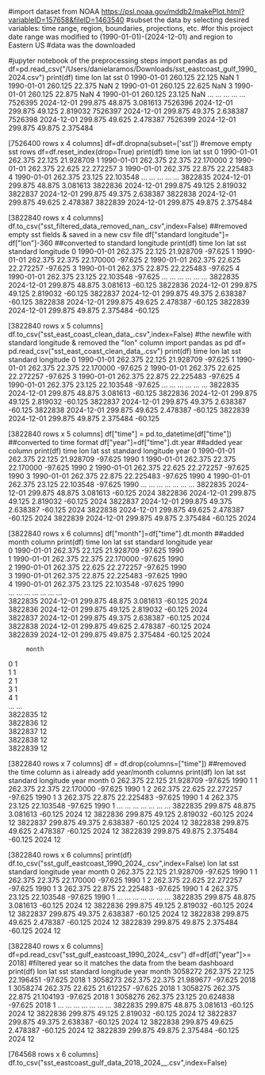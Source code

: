 #import dataset from NOAA https://psl.noaa.gov/mddb2/makePlot.html?variableID=157658&fileID=1463540
#subset the data by selecting desired variables: time range, region, boundaries, projections, etc. 
#for this project date range was modified to (1990-01-01)-(2024-12-01) and region to Eastern US 
#data was the downloaded 

#jupyter notebook of the preprocessing steps 
import pandas as pd
df=pd.read_csv("/Users/danielaramos/Downloads/sst_eastcoast_gulf_1990_2024.csv")
print(df)
               time      lon     lat       sst
0        1990-01-01  260.125  22.125       NaN
1        1990-01-01  260.125  22.375       NaN
2        1990-01-01  260.125  22.625       NaN
3        1990-01-01  260.125  22.875       NaN
4        1990-01-01  260.125  23.125       NaN
...             ...      ...     ...       ...
7526395  2024-12-01  299.875  48.875  3.081613
7526396  2024-12-01  299.875  49.125  2.819032
7526397  2024-12-01  299.875  49.375  2.638387
7526398  2024-12-01  299.875  49.625  2.478387
7526399  2024-12-01  299.875  49.875  2.375484

[7526400 rows x 4 columns]
df=df.dropna(subset=['sst']) #remove empty sst rows 
df=df.reset_index(drop=True)
print(df)
               time      lon     lat        sst
0        1990-01-01  262.375  22.125  21.928709
1        1990-01-01  262.375  22.375  22.170000
2        1990-01-01  262.375  22.625  22.272257
3        1990-01-01  262.375  22.875  22.225483
4        1990-01-01  262.375  23.125  22.103548
...             ...      ...     ...        ...
3822835  2024-12-01  299.875  48.875   3.081613
3822836  2024-12-01  299.875  49.125   2.819032
3822837  2024-12-01  299.875  49.375   2.638387
3822838  2024-12-01  299.875  49.625   2.478387
3822839  2024-12-01  299.875  49.875   2.375484

[3822840 rows x 4 columns]
df.to_csv("sst_filtered_data_removed_nan_.csv",index=False) ##removed empty sst fields & saved in a new csv file
df["standard longitude"]= df["lon"]-360 ##converted to standard longitude
print(df)
               time      lon     lat        sst  standard longitude
0        1990-01-01  262.375  22.125  21.928709             -97.625
1        1990-01-01  262.375  22.375  22.170000             -97.625
2        1990-01-01  262.375  22.625  22.272257             -97.625
3        1990-01-01  262.375  22.875  22.225483             -97.625
4        1990-01-01  262.375  23.125  22.103548             -97.625
...             ...      ...     ...        ...                 ...
3822835  2024-12-01  299.875  48.875   3.081613             -60.125
3822836  2024-12-01  299.875  49.125   2.819032             -60.125
3822837  2024-12-01  299.875  49.375   2.638387             -60.125
3822838  2024-12-01  299.875  49.625   2.478387             -60.125
3822839  2024-12-01  299.875  49.875   2.375484             -60.125

[3822840 rows x 5 columns]
df.to_csv("sst_east_coast_clean_data_.csv",index=False) #the newfile with standard longitude & removed the "lon" column
import pandas as pd
df= pd.read_csv("sst_east_coast_clean_data_.csv")
print(df)
               time      lon     lat        sst  standard longitude
0        1990-01-01  262.375  22.125  21.928709             -97.625
1        1990-01-01  262.375  22.375  22.170000             -97.625
2        1990-01-01  262.375  22.625  22.272257             -97.625
3        1990-01-01  262.375  22.875  22.225483             -97.625
4        1990-01-01  262.375  23.125  22.103548             -97.625
...             ...      ...     ...        ...                 ...
3822835  2024-12-01  299.875  48.875   3.081613             -60.125
3822836  2024-12-01  299.875  49.125   2.819032             -60.125
3822837  2024-12-01  299.875  49.375   2.638387             -60.125
3822838  2024-12-01  299.875  49.625   2.478387             -60.125
3822839  2024-12-01  299.875  49.875   2.375484             -60.125

[3822840 rows x 5 columns]
df["time"] = pd.to_datetime(df["time"]) ##converted to time format
df["year"]=df["time"].dt.year ##added year column
print(df)
              time      lon     lat        sst  standard longitude  year
0       1990-01-01  262.375  22.125  21.928709             -97.625  1990
1       1990-01-01  262.375  22.375  22.170000             -97.625  1990
2       1990-01-01  262.375  22.625  22.272257             -97.625  1990
3       1990-01-01  262.375  22.875  22.225483             -97.625  1990
4       1990-01-01  262.375  23.125  22.103548             -97.625  1990
...            ...      ...     ...        ...                 ...   ...
3822835 2024-12-01  299.875  48.875   3.081613             -60.125  2024
3822836 2024-12-01  299.875  49.125   2.819032             -60.125  2024
3822837 2024-12-01  299.875  49.375   2.638387             -60.125  2024
3822838 2024-12-01  299.875  49.625   2.478387             -60.125  2024
3822839 2024-12-01  299.875  49.875   2.375484             -60.125  2024

[3822840 rows x 6 columns]
df["month"]=df["time"].dt.month ##added month column
print(df)
              time      lon     lat        sst  standard longitude  year  \
0       1990-01-01  262.375  22.125  21.928709             -97.625  1990   
1       1990-01-01  262.375  22.375  22.170000             -97.625  1990   
2       1990-01-01  262.375  22.625  22.272257             -97.625  1990   
3       1990-01-01  262.375  22.875  22.225483             -97.625  1990   
4       1990-01-01  262.375  23.125  22.103548             -97.625  1990   
...            ...      ...     ...        ...                 ...   ...   
3822835 2024-12-01  299.875  48.875   3.081613             -60.125  2024   
3822836 2024-12-01  299.875  49.125   2.819032             -60.125  2024   
3822837 2024-12-01  299.875  49.375   2.638387             -60.125  2024   
3822838 2024-12-01  299.875  49.625   2.478387             -60.125  2024   
3822839 2024-12-01  299.875  49.875   2.375484             -60.125  2024   

         month  
0            1  
1            1  
2            1  
3            1  
4            1  
...        ...  
3822835     12  
3822836     12  
3822837     12  
3822838     12  
3822839     12  

[3822840 rows x 7 columns]
df = df.drop(columns=["time"]) ##removed the time column as i already add year/month columns
print(df)
             lon     lat        sst  standard longitude  year  month
0        262.375  22.125  21.928709             -97.625  1990      1
1        262.375  22.375  22.170000             -97.625  1990      1
2        262.375  22.625  22.272257             -97.625  1990      1
3        262.375  22.875  22.225483             -97.625  1990      1
4        262.375  23.125  22.103548             -97.625  1990      1
...          ...     ...        ...                 ...   ...    ...
3822835  299.875  48.875   3.081613             -60.125  2024     12
3822836  299.875  49.125   2.819032             -60.125  2024     12
3822837  299.875  49.375   2.638387             -60.125  2024     12
3822838  299.875  49.625   2.478387             -60.125  2024     12
3822839  299.875  49.875   2.375484             -60.125  2024     12

[3822840 rows x 6 columns]
print(df)
df.to_csv("sst_gulf_eastcoast_1990_2024_.csv",index=False)
             lon     lat        sst  standard longitude  year  month
0        262.375  22.125  21.928709             -97.625  1990      1
1        262.375  22.375  22.170000             -97.625  1990      1
2        262.375  22.625  22.272257             -97.625  1990      1
3        262.375  22.875  22.225483             -97.625  1990      1
4        262.375  23.125  22.103548             -97.625  1990      1
...          ...     ...        ...                 ...   ...    ...
3822835  299.875  48.875   3.081613             -60.125  2024     12
3822836  299.875  49.125   2.819032             -60.125  2024     12
3822837  299.875  49.375   2.638387             -60.125  2024     12
3822838  299.875  49.625   2.478387             -60.125  2024     12
3822839  299.875  49.875   2.375484             -60.125  2024     12

[3822840 rows x 6 columns]
df=pd.read_csv("sst_gulf_eastcoast_1990_2024_.csv")
df=df[df["year"]>= 2018] #filtered year so it matches the data from the beam dashboard 
print(df)
             lon     lat        sst  standard longitude  year  month
3058272  262.375  22.125  22.196451             -97.625  2018      1
3058273  262.375  22.375  21.989677             -97.625  2018      1
3058274  262.375  22.625  21.612257             -97.625  2018      1
3058275  262.375  22.875  21.104193             -97.625  2018      1
3058276  262.375  23.125  20.624838             -97.625  2018      1
...          ...     ...        ...                 ...   ...    ...
3822835  299.875  48.875   3.081613             -60.125  2024     12
3822836  299.875  49.125   2.819032             -60.125  2024     12
3822837  299.875  49.375   2.638387             -60.125  2024     12
3822838  299.875  49.625   2.478387             -60.125  2024     12
3822839  299.875  49.875   2.375484             -60.125  2024     12

[764568 rows x 6 columns]
df.to_csv("sst_eastcoast_gulf_data_2018_2024__.csv",index=False)
